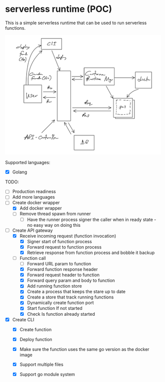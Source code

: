 # serverless runtime (POC)

This is a simple serverless runtime that can be used to run serverless functions.

![Serverless Architecture](./asset/serverless.jpg "Architecture")

Supported languages:
- [x] Golang

TODO:
- [ ] Production readiness
- [ ] Add more languages
- [ ] Create docker wrapper
  - [x] Add docker wrapper
  - [ ] Remove thread spawn from runner
    - [ ] Have the runner process signer the caller when in ready state - no easy way on doing this
- [ ] Create API gateway
    - [x] Receive incoming request (function invocation)
      - [x] Signer start of function process
      - [x] Forward request to function process 
      - [x] Retrieve response from function process and bobble it backup
    - [ ] Function call
      - [ ] Forward URL param to function
      - [x] Forward function response header
      - [x] Forward request header to function
      - [x] Forward query param and body to function
      - [x] Add running function store
      - [x] Create a process that keeps the stare up to date
      - [x] Create a store that track running functions
      - [x] Dynamically create function port
      - [x] Start function If not started
      - [x] Check Is function already started
- [x] Create CLI
  - [x] Create function
  - [x] Deploy function
  - [x] Make sure the function uses the same go version as the docker image 
  - [x] Support multiple files
  - [x] Support go module system
   